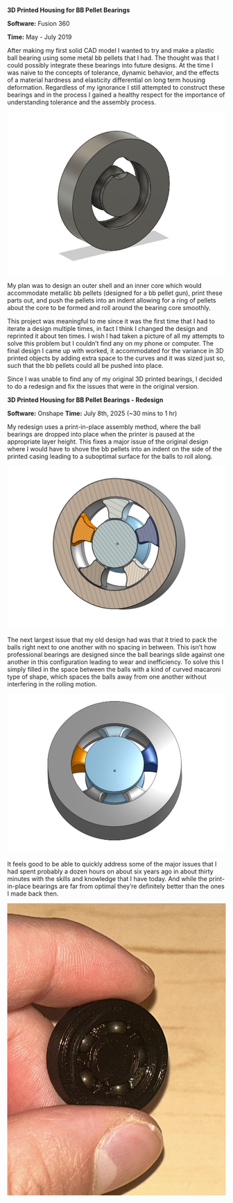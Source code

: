 **3D Printed Housing for BB Pellet Bearings** 

**Software:** Fusion 360

**Time:** May - July 2019

After making my first solid CAD model I wanted to try and make a plastic ball bearing using some metal bb pellets that I had. The thought was that I could possibly integrate these bearings into future designs. At the time I was naive to the concepts of tolerance, dynamic behavior, and the effects of a material hardness and elasticity differential on long term housing deformation. Regardless of my ignorance I still attempted to construct these bearings and in the process I gained a healthy respect for the importance of understanding tolerance and the assembly process. 

 <p align="center">
   <img src="https://github.com/RohauerRobotics/project_timeline/blob/main/bb_pellet_bearings/Bearing%20Housing%20CAD%20Model.JPG" align="centre">
 </p>

My plan was to design an outer shell and an inner core which would accommodate metallic bb pellets (designed for a bb pellet gun), print these parts out, and push the pellets into an indent allowing for a ring of pellets about the core to be formed and roll around the bearing core smoothly.

This project was meaningful to me since it was the first time that I had to iterate a design multiple times, in fact I think I changed the design and reprinted it about ten times. I wish I had taken a picture of all my attempts to solve this problem but I couldn’t find any on my phone or computer. The final design I came up with worked, it accommodated for the variance in 3D printed objects by adding extra space to the curves and it was sized just so, such that the bb pellets could all be pushed into place.

Since I was unable to find any of my original 3D printed bearings, I decided to do a redesign and fix the issues that were in the original version.

**3D Printed Housing for BB Pellet Bearings - Redesign**

**Software:** Onshape
**Time:** July 8th, 2025 (~30 mins to 1 hr)

My redesign uses a print-in-place assembly method, where the ball bearings are dropped into place when the printer is paused at the appropriate layer height. This fixes a major issue of the original design where I would have to shove the bb pellets into an indent on the side of the printed casing leading to a suboptimal surface for the balls to roll along. 

 <p align="center">
   <img src="https://github.com/RohauerRobotics/project_timeline/blob/main/bb_pellet_bearings/2025%20Redesign%20-%20Section%20View.JPG" align="centre">
 </p>

The next largest issue that my old design had was that it tried to pack the balls right next to one another with no spacing in between. This isn’t how professional bearings are designed since the ball bearings slide against one another in this configuration leading to wear and inefficiency. To solve this I simply filled in the space between the balls with a kind of curved macaroni type of shape, which spaces the balls away from one another without interfering in the rolling motion. 

 <p align="center">
   <img src="https://github.com/RohauerRobotics/project_timeline/blob/main/bb_pellet_bearings/2025%20Redesign.JPG" align="centre">
 </p>

It feels good to be able to quickly address some of the major issues that I had spent probably a dozen hours on about six years ago in about thirty minutes with the skills and knowledge that I have today. And while the print-in-place bearings are far from optimal they’re definitely better than the ones I made back then. 

 <p align="center">
   <img src="https://github.com/RohauerRobotics/project_timeline/blob/main/bb_pellet_bearings/2025%20Reprint.jpg" align="centre">
 </p>
